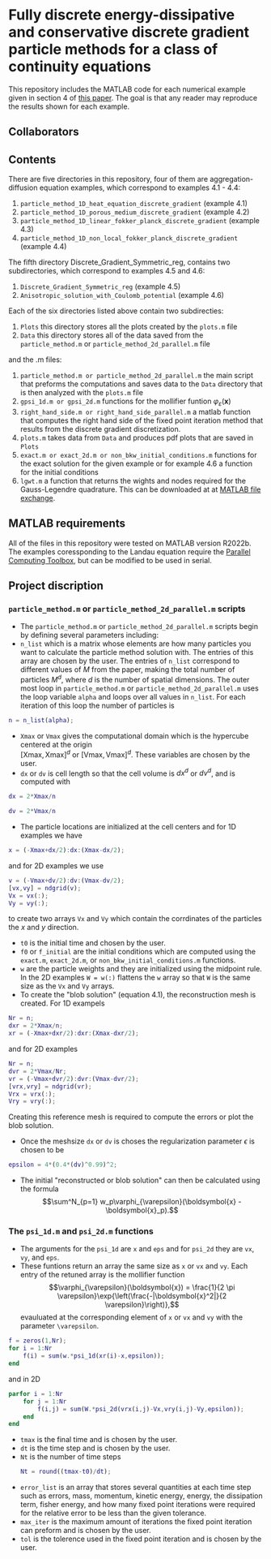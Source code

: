 # Fully discrete energy-dissipative and conservative discrete gradient particle methods for a class of continuity equations
This repository includes the MATLAB code for each numerical example given in section 4 of 
[this paper](https://arxiv.org/abs/2407.00533).  The goal is that any reader may reproduce the results shown for each example.  

## Collaborators 


## Contents 

There are five directories in this repository, four of them are aggregation-diffusion equation examples, which correspond to examples 4.1 - 4.4:
1. `particle_method_1D_heat_equation_discrete_gradient` (example 4.1)
2. `particle_method_1D_porous_medium_discrete_gradient` (example 4.2)
3. `particle_method_1D_linear_fokker_planck_discrete_gradient` (example 4.3)
4. `particle_method_1D_non_local_fokker_planck_discrete_gradient` (example 4.4)

The fifth directory Discrete_Gradient_Symmetric_reg, contains two subdirectories, which correspond to examples 4.5 and 4.6:

1. `Discrete_Gradient_Symmetric_reg` (example 4.5)
2. `Anisotropic_solution_with_Coulomb_potential` (example 4.6)

Each of the six directories listed above contain two subdirecties:
1. `Plots` this directory stores all the plots created by the `plots.m` file 
2. `Data` this directory stores all of the data saved from the `particle_method.m` or `particle_method_2d_parallel.m` file

and the .m files:
1. `particle_method.m or particle_method_2d_parallel.m` the main script that preforms the computations and saves data to the `Data` directory
    that is then analyzed with the `plots.m` file
3. `gpsi_1d.m or gpsi_2d.m` functions for the mollifier funtion $\varphi_{\varepsilon}(\boldsymbol{x})$
4. `right_hand_side.m or right_hand_side_parallel.m` a matlab function that computes the right hand side of the fixed point
   iteration method that results from the discrete gradient discretization.  
5. `plots.m` takes data from `Data` and produces pdf plots that are saved in `Plots`
6. `exact.m or exact_2d.m or non_bkw_initial_conditions.m` functions for the exact solution for the given example or for example 4.6
   a function for the initial conditions
8. `lgwt.m` a function that returns the wights and nodes required for the Gauss-Legendre quadrature.  This can be downloaded at
   at [MATLAB file exchange](https://www.mathworks.com/matlabcentral/fileexchange/4540-legendre-gauss-quadrature-weights-and-nodes).

## MATLAB requirements

All of the files in this repository were tested on MATLAB version R2022b.  The examples coressponding to the Landau equation require the [Parallel Computing Toolbox](https://www.mathworks.com/products/parallel-computing.html), but can be modified to be used in serial. 

## Project discription

### `particle_method.m` or `particle_method_2d_parallel.m` scripts

- The `particle_method.m` or `particle_method_2d_parallel.m` scripts begin by defining several parameters including:
- `n_list` which is a matrix whose elements are how many particles you want to calculate the particle method solution with.  The entries of this array are chosen by the user.  The entries of `n_list` correspond to different values of $M$ from the paper, making the total number of particles $M^d$, where $d$ is the number of spatial dimensions.  The outer most loop in `particle_method.m` or `particle_method_2d_parallel.m` uses the loop variable `alpha` and loops over all values in `n_list`.  For each iteration of this loop the number of particles is
```matlab
n = n_list(alpha);
```
- `Xmax` or `Vmax` gives the computational domain which is the hypercube centered at the origin               
$[\mbox{Xmax},\mbox{Xmax}]^d$ or $[\mbox{Vmax},\mbox{Vmax}]^d$. These variables are chosen by the user.
- `dx` or `dv` is cell length so that the cell volume is $dx^d$ or $dv^d$, and is computed with
```matlab
dx = 2*Xmax/n
```
```matlab
dv = 2*Vmax/n
```
- The particle locations are initialized at the cell centers and for 1D examples we have
```matlab
x = (-Xmax+dx/2):dx:(Xmax-dx/2);
```
and for 2D examples we use
```matlab
v = (-Vmax+dv/2):dv:(Vmax-dv/2);
[vx,vy] = ndgrid(v);
Vx = vx(:);
Vy = vy(:);
```
to create two arrays `Vx` and `Vy` which contain the corrdinates of the particles the $x$ and $y$ 
direction.
- `t0` is the initial time and chosen by the user.
- `f0` or `f_initial` are the initial conditions which are computed using the `exact.m`, `exact_2d.m`, or `non_bkw_initial_conditions.m` functions.  
- `w` are the particle weights and they are initialized using the midpoint rule.  In the 2D examples `W = w(:)` flattens the `w` array so that `W` is the same size as the `Vx` and `Vy` arrays. 
- To create the "blob solution" (equation 4.1), the reconstruction mesh is created.  For 1D exampels
```matlab
Nr = n;
dxr = 2*Xmax/n; 
xr = (-Xmax+dxr/2):dxr:(Xmax-dxr/2); 
```
   
and for 2D examples
```matlab
Nr = n;
dvr = 2*Vmax/Nr;
vr = (-Vmax+dvr/2):dvr:(Vmax-dvr/2); 
[vrx,vry] = ndgrid(vr);
Vrx = vrx(:);
Vry = vry(:);
```
Creating this reference mesh is required to compute the errors or plot the blob solution.
- Once the meshsize `dx` or `dv` is choses the regularization parameter $\epsilon$ is chosen to be
```matlab
epsilon = 4*(0.4*(dv)^0.99)^2;
```
- The initial "reconstructed or blob solution" can then be calculated using the formula $$\sum^N_{p=1} w_p\varphi_{\varepsilon}(\boldsymbol{x} - \boldsymbol{x}_p).$$
###   The `psi_1d.m` and `psi_2d.m` functions
- The arguments for the `psi_1d` are `x` and `eps` and for `psi_2d` they are `vx`, `vy`, and `eps`.
- These funtions return an array the same size as `x` or `vx` and `vy`.  Each entry of the retuned array is the mollifier function
  $$\varphi_{\varepsilon}(\boldsymbol{x}) = \frac{1}{2 \pi \varepsilon}\exp{\left(\frac{-|\boldsymbol{x}^2|}{2 \varepsilon}\right)},$$
  evauluated at the corresponding element of `x` or `vx` and `vy` with the parameter `\varepsilon`.
  
```matlab
f = zeros(1,Nr);
for i = 1:Nr
    f(i) = sum(w.*psi_1d(xr(i)-x,epsilon));
end
```
and in 2D
```matlab
parfor i = 1:Nr
    for j = 1:Nr
        f(i,j) = sum(W.*psi_2d(vrx(i,j)-Vx,vry(i,j)-Vy,epsilon));
    end
end
```
- `tmax` is the final time and is chosen by the user.
- `dt` is the time step and is chosen by the user.
- `Nt` is the number of time steps
  ```matlab
  Nt = round((tmax-t0)/dt);
  ```
- `error_list` is an array that stores several quantities at each time step such as errors, mass, momentum, kinetic energy,
   energy, the dissipation term, fisher energy, and how many fixed point iterations were required for the relative error to
   be less than the given tolerance.
- `max_iter` is the maximum amount of iterations the fixed point iteration can preform and is chosen by the user.
- `tol` is the tolerence used in the fixed point iteration and is chosen by the user.
    



